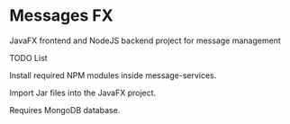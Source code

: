 # Messages FX
JavaFX frontend and NodeJS backend project for message management

TODO List

Install required NPM modules inside message-services.

Import Jar files into the JavaFX project.

Requires MongoDB database.
